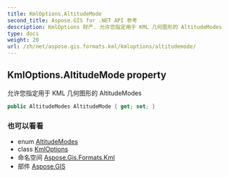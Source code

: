 ```yaml
---
title: KmlOptions.AltitudeMode
second_title: Aspose.GIS for .NET API 参考
description: KmlOptions 财产. 允许您指定用于 KML 几何图形的 AltitudeModes
type: docs
weight: 20
url: /zh/net/aspose.gis.formats.kml/kmloptions/altitudemode/
---
```

## KmlOptions.AltitudeMode property

允许您指定用于 KML 几何图形的 AltitudeModes

```csharp
public AltitudeModes AltitudeMode { get; set; }
```

### 也可以看看

* enum [AltitudeModes](../../altitudemodes/)
* class [KmlOptions](../)
* 命名空间 [Aspose.Gis.Formats.Kml](../../kmloptions/)
* 部件 [Aspose.GIS](../../../)


